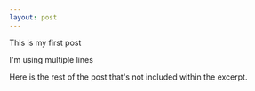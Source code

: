 ```yaml
---
layout: post
---
```

This is my first post

I'm using multiple lines

<!--more-->

Here is the rest of the post that's not included within the excerpt.
